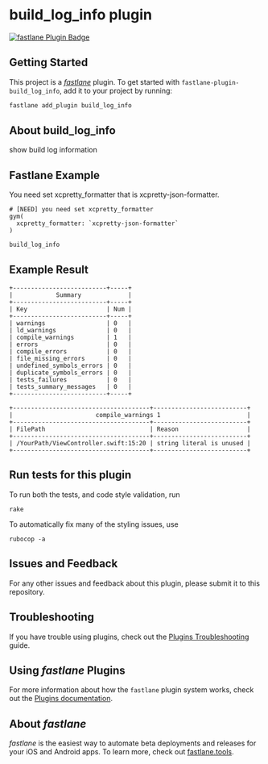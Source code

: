 # build_log_info plugin

[![fastlane Plugin Badge](https://rawcdn.githack.com/fastlane/fastlane/master/fastlane/assets/plugin-badge.svg)](https://rubygems.org/gems/fastlane-plugin-build_log_info)

## Getting Started

This project is a [_fastlane_](https://github.com/fastlane/fastlane) plugin. To get started with `fastlane-plugin-build_log_info`, add it to your project by running:

```bash
fastlane add_plugin build_log_info
```

## About build_log_info

show build log information


## Fastlane Example
You need set xcpretty_formatter that is xcpretty-json-formatter.


```
# [NEED] you need set xcpretty_formatter
gym(
  xcpretty_formatter: `xcpretty-json-formatter`
)

build_log_info   
```


## Example Result

```
+--------------------------+-----+
|            Summary             |
+--------------------------+-----+
| Key                      | Num |
+--------------------------+-----+
| warnings                 | 0   |
| ld_warnings              | 0   |
| compile_warnings         | 1   |
| errors                   | 0   |
| compile_errors           | 0   |
| file_missing_errors      | 0   |
| undefined_symbols_errors | 0   |
| duplicate_symbols_errors | 0   |
| tests_failures           | 0   |
| tests_summary_messages   | 0   |
+--------------------------+-----+

+--------------------------------------+--------------------------+
|                       compile_warnings 1                        |
+--------------------------------------+--------------------------+
| FilePath                             | Reason                   |
+--------------------------------------+--------------------------+
| /YourPath/ViewController.swift:15:20 | string literal is unused |
+--------------------------------------+--------------------------+
```

## Run tests for this plugin

To run both the tests, and code style validation, run

```
rake
```

To automatically fix many of the styling issues, use
```
rubocop -a
```

## Issues and Feedback

For any other issues and feedback about this plugin, please submit it to this repository.

## Troubleshooting

If you have trouble using plugins, check out the [Plugins Troubleshooting](https://docs.fastlane.tools/plugins/plugins-troubleshooting/) guide.

## Using _fastlane_ Plugins

For more information about how the `fastlane` plugin system works, check out the [Plugins documentation](https://docs.fastlane.tools/plugins/create-plugin/).

## About _fastlane_

_fastlane_ is the easiest way to automate beta deployments and releases for your iOS and Android apps. To learn more, check out [fastlane.tools](https://fastlane.tools).

